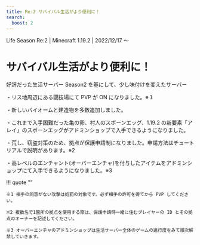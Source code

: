 ```yaml
---
title: Re:2 サバイバル生活がより便利に！
search:
  boost: 2
---
```


Life Season Re:2 | Minecraft 1.19.2 | 2022/12/17 ～

# サバイバル生活がより便利に！

好評だった生活サーバー Season2 を基にして、少し味付けを変えたサーバー

・リス地周辺にある闘技場にて PVP が ON になりました。※１

・新しいバイオームと建造物を多数追加しました。

・これまで入手困難だった亀の卵、村人のスポーンエッグ、1.19.2 の新要素「アレイ」のスポーンエッグがアドミンショップで入手できるようになりました。

・荒し、窃盗対策のため、拠点が保護申請制になりました。申請方法はチュートリアルで説明があります。※2

・高レベルのエンチャント(オーバーエンチャ)を付与したアイテムをアドミンショップにて入手できるようになりました。※3

!!! quote ""

    ※1 相手の同意がない攻撃は処罰の対象です。必ず相手の許可を得てから PVP してください。

    ※2 複数名で1箇所の拠点を使用する際は、保護申請時一緒に住むプレイヤーの ID とその拠点のオーナーを記述してください。

    ※3 オーバーエンチャのアドミンショップは生活サーバー全体のゲームの進行度をみて順次解禁していきます。
